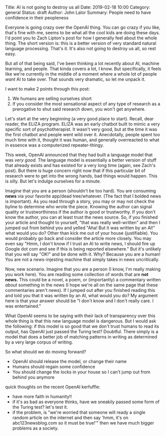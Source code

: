 Title: AI is not going to destroy us all
Date: 2019-02-18 10:00
Category: general
Status: draft
Author: John Lalor
Summary: People need to have confidence in their peopleness

Everyone is going crazy over the OpenAI thing. 
You can go crazy if you like, that's fine with me, seems to be what all the cool kids are doing these days.
I'd point you to Zach Lipton's post for how I generally feel about the whole thing.
The short version is: this is a better version of very standard natural language processing. 
That's it.
It's also not going to destroy us all, so rest easy.

But all of that being said, I've been thinking a lot recently about AI, machine learning, and people.
That kinda covers a lot, I know.
But specifically, it feels like we're currently in the middle of a moment where a whole lot of people *want* AI to take over.
That sounds very dramatic, so let me unpack it. 

I want to make 2 points through this post:

1. We humans are selling ourselves short
2. If you consider the most sensational aspect of any type of research as a prerogative to shut said research down, you won't get anywhere.

Let's start at the very beginning (a very good place to start).
Recall, dear reader, the ELIZA program.
ELIZA was an early chatbot built to mimic a very specific sort of psychotherapist.
It wasn't very good, but at the time it was the first chatbot and people went wild over it.
Anecdotally, people spent too much time with it, thought it was human, and generally overreacted to what in essence was a computerized repeater-thingy.

This week, OpenAI announced that they had built a language model that was *very good.*
The language model is essentially a better version of stuff that already exists and has existed for a very long time (again, see Zach's post).
But there is huge concern right now that if this particular bit of research were to get into the wrong hands, bad things would happen.
This is silly.
But let's indulge ourselves for a minute.

Imagine that you are a person (shouldn't be too hard).
You are consuming **news** via your favorite app/dead tree/whatever.
(The fact that I bolded news is important).
As you read through a story, you may or may not check the byline to determine who wrote the piece.
Knowing the author can signal quality or trustworthiness if the author is good or trustworthy.
If you don't know the author, you can at least trust the news source.
So, if you finished your article and thought to yourself, "that was really well-written" and then I jumped out from behind you and yelled "Aha! But it was written by an AI!" what would you do?
Other than kick me out of your house (justifiable).
You would probably go back and consider the article more closely.
You may even say "Hmm, I don't know if I trust an AI to write news, I should fire up Google dot com and see if this is being reported elsewhere."
But it's unlikely that you will say "OK!" and be done with it.
Why? 
Because you are a human! 
You are not a news-injesting machine that simply takes in news uncritically.

Now, new scenario.
Imagine that you are a person (I know, I'm really making you work here).
You are reading some collection of words that are **not news.**
This could be a novel, a poem, or (importantly) a commentary written *about* something in the news (I hope we're all on the same page that these commentaries aren't news).
If I jumped out after you finished reading this and told you that it was written by an AI, what would you do?
My argument here is that your answer should be "I don't know and I don't really care. I was entertained."

What OpenAI seems to be saying with their lack of transparency over this whole thing is that this new language model is dangerous.
But I would ask the following: if this model is so good that we don't trust humans to read its output, has OpenAI just passed the Turing test?
Doubtful.
There simply is a model that does a better job of matching patterns in writing as determined by a very large corpus of writing.

So what should we do moving forward?

- OpenAI should release the model, or change their name
- Humans should regain some confidence 
- You should change the locks in your house so I can't jump out from behind you anymore

quick thoughts on the recent OpenAI kerfuffle:

- have more faith in humanity!!
- if it's as bad as everyone thinks, have we sneakily passed some form of the Turing test? let's test it.
- if the problem, is "we're worried that someone will ready a single random article on the internet and then say 'hmm, it's on abc123newsblog.com so it must be true!'" then we have much bigger problems as a society. 

